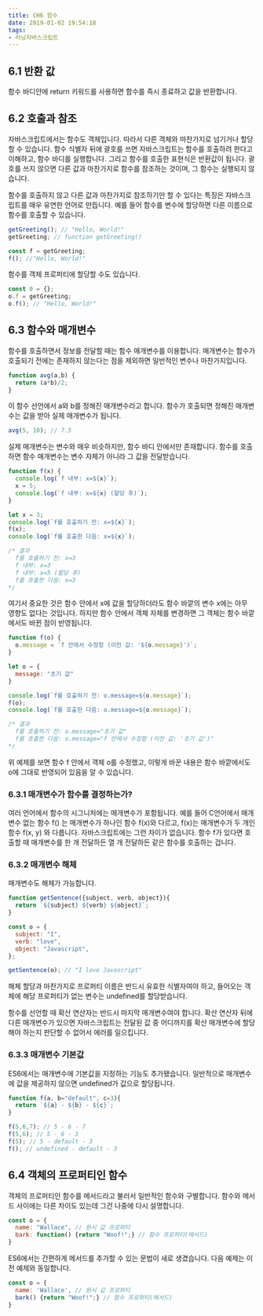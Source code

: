 ```yaml
---
title: CH6 함수
date: 2019-01-02 19:54:18
tags:
- 러닝자바스크립트
---
```


## 6.1 반환 값

함수 바디안에 return 키워드를 사용하면 함수를 즉시 종료하고 값을 반환합니다.

## 6.2 호출과 참조

자바스크립트에서는 함수도 객체입니다. 따라서 다른 객체와 마찬가지로 넘기거나 할당할 수 있습니다. 함수 식별자 뒤에 괄호를 쓰면 자바스크립트는 함수를 호출하려 한다고 이해하고, 함수 바디를 실행합니다. 그리고 함수를 호출한 표현식은 반환값이 됩니다. 괄호를 쓰지 않으면 다른 값과 마찬가지로 함수를 참조하는 것이며, 그 함수는 실행되지 않습니다.

함수를 호출하지 않고 다른 값과 마찬가지로 참조하기만 할 수 있다는 특징은 자바스크립트를 매우 유연한 언어로 만듭니다. 예를 들어 함수를 변수에 할당하면 다른 이름으로 함수를 호출할 수 있습니다. 

```javascript
getGreeting(); // "Hello, World!"
getGreeting; // function getGreeting()

const f = getGreeting;
f(); //"Hello, World!"
```

함수를 객체 프로퍼티에 할당할 수도 있습니다.

```javascript
const 0 = {};
o.f = getGreeting;
o.f(); // "Hello, World!"
```

## 6.3 함수와 매개변수

함수를 호출하면서 정보를 전달할 때는 함수 매개변수를 이용합니다. 매개변수는 함수가 호출되기 전에는 존재하지 않는다는 점을 제외하면 일반적인 변수나 마찬가지입니다.

```javascript
function avg(a,b) {
  return (a*b)/2;
}
```

이 함수 선언에서 a와 b를 정해진 매개변수라고 합니다. 함수가 호출되면 정해진 매개변수는 값을 받아 실제 매개변수가 됩니다.

```javascript
avg(5, 10); // 7.5
```

실제 매개변수는 변수와 매우 비슷하지만, 함수 바디 안에서만 존재합니다. 함수를 호출하면 함수 매개변수는 변수 자체가 아니라 그 값을 전달받습니다.

```javascript
function f(x) {
  console.log(`f 내부: x=${x}`);
  x = 5;
  console.log(`f 내부: x=${x} (할당 후)`);
}

let x = 3;
console.log(`f를 호출하기 전: x=${x}`);
f(x);
console.log(`f를 호출한 다음: x=${x}`);

/* 결과
  f를 호출하기 전: x=3
  f 내부: x=3
  f 내부: x=5 (할당 후)
  f를 호출한 다음: x=3
*/
```

여기서 중요한 것은 함수 안에서 x에 값을 할당하더라도 함수 바깥의 변수 x에는 아무 영향도 없다는 것입니다. 하지만 함수 안에서 객체 자체를 변경하면 그 객체는 함수 바깥에서도 바뀐 점이 반영됩니다.

```javascript
function f(o) {
  o.message = `f 안에서 수정함 (이전 값: '${o.message}')`;
}

let o = {
  message: "초기 값"
}

console.log(`f를 호출하기 전: o.message=${o.message}`);
f(o);
console.log(`f를 호출한 다음: o.message=${o.message}`);

/* 결과
  f를 호출하기 전: o.message="초기 값"
  f를 호출한 다음: o.message="f 안에서 수정함 (이전 값: '초기 값')"
*/
```

위 예제를 보면 함수 f 안에서 객체 o를 수정했고, 이렇게 바꾼 내용은 함수 바깥에서도 o에 그대로 반영되어 있음을 알 수 있습니다.

### 6.3.1 매개변수가 함수를 결정하는가?

여러 언어에서 함수의 시그니처에는 매개변수가 포함됩니다. 예를 들어 C언어에서 매개변수 없는 함수 f() 는 매개변수가 하나인 함수 f(x)와 다르고, f(x)는 매개변수가 두 개인 함수 f(x, y) 와 다릅니다. 자바스크립트에는 그런 차이가 없습니다. 함수 f가 있다면 호출할 때 매개변수를 한 개 전달하든 열 개 전달하든 같은 함수를 호출하는 겁니다.

### 6.3.2 매개변수 해체

매개변수도 해체가 가능합니다.

```javascript
function getSentence({subject, verb, object}){
  return `${subject} ${verb} ${object}`;
}

const o = {
  subject: "I",
  verb: "love",
  object: "Javascript",
};

getSentence(o); // "I love Javascript"
```
해체 할당과 마찬가지로 프로퍼티 이름은 반드시 유효한 식별자여야 하고, 들어오는 객체에 해당 프로퍼티가 없는 변수는 undefined를 할당받습니다.

함수를 선언할 때 확산 연산자는 반드시 마지막 매개변수여야 합니다. 확산 연산자 뒤에 다른 매개변수가 있으면 자바스크립트는 전달된 값 중 어디까지를 확산 매개변수에 할당해야 하는지 판단할 수 없어서 에러를 일으킵니다.

### 6.3.3 매개변수 기본값

ES6에서는 매개변수에 기본값을 지정하는 기능도 추가됐습니다. 일반적으로 매개변수에 값을 제공하지 않으면 undefined가 값으로 할당됩니다.

```javascript
function f(a, b="default", c=3){
  return `${a} - ${b} - ${c}`;
}

f(5,6,7); // 5 - 6 - 7
f(5,6); // 5 - 6 - 3
f(5); // 5 - default - 3
f(); // undefined - default - 3
```

## 6.4 객체의 프로퍼티인 함수

객체의 프로퍼티인 함수를 메서드라고 불러서 일반적인 함수와 구별합니다. 함수와 메서드 사이에는 다른 차이도 있는데 그건 나중에 다시 설명합니다.

```javascript
const o = {
  name: "Wallace", // 원시 값 프로퍼티
  bark: function() {return "Woof!";} // 함수 프로퍼티(메서드)
}
```

ES6에서는 간편하게 메서드를 추가할 수 있는 문법이 새로 생겼습니다. 다음 예제는 이전 예제와 동일합니다.

```javascript
const o = {
  name: 'Wallace', // 원시 값 프로퍼티
  bark() {return "Woof!";} // 함수 프로퍼티(메서드)
}
```